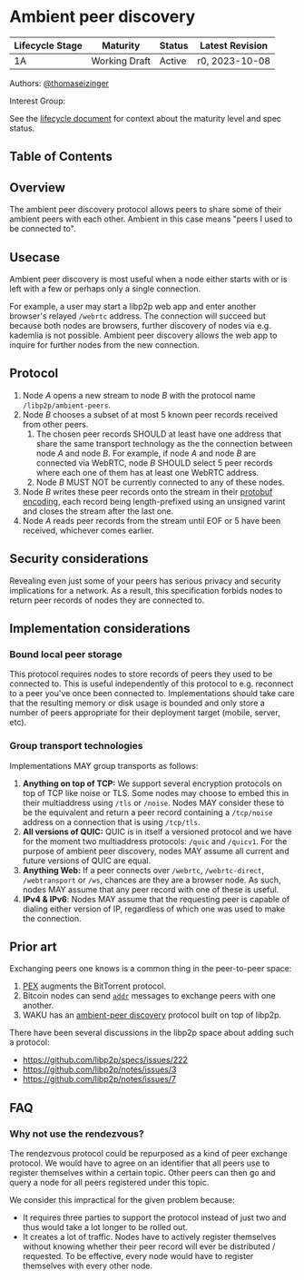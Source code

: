# Ambient peer discovery

| Lifecycle Stage | Maturity      | Status | Latest Revision |
|-----------------|---------------|--------|-----------------|
| 1A              | Working Draft | Active | r0, 2023-10-08  |

Authors: [@thomaseizinger]

Interest Group: 

[@thomaseizinger]: https://github.com/thomaseizinger

See the [lifecycle document][lifecycle-spec] for context about the maturity level and spec status.

[lifecycle-spec]: https://github.com/libp2p/specs/blob/master/00-framework-01-spec-lifecycle.md

## Table of Contents

<!-- TODO -->

## Overview

The ambient peer discovery protocol allows peers to share some of their ambient peers with each other.
Ambient in this case means "peers I used to be connected to".

## Usecase

Ambient peer discovery is most useful when a node either starts with or is left with a few or perhaps only a single connection.

For example, a user may start a libp2p web app and enter another browser's relayed `/webrtc` address.
The connection will succeed but because both nodes are browsers, further discovery of nodes via e.g. kademlia is not possible.
Ambient peer discovery allows the web app to inquire for further nodes from the new connection.

## Protocol

1. Node _A_ opens a new stream to node _B_ with the protocol name `/libp2p/ambient-peers`.
1. Node _B_ chooses a subset of at most 5 known peer records received from other peers.
   1. The chosen peer records SHOULD at least have one address that share the same transport technology as the the connection between node _A_ and node _B_.
      For example, if node _A_ and node _B_ are connected via WebRTC, node _B_ SHOULD select 5 peer records where each one of them has at least one WebRTC address.
   1. Node _B_ MUST NOT be currently connected to any of these nodes.
1. Node _B_ writes these peer records onto the stream in their [protobuf encoding](https://github.com/libp2p/specs/blob/master/RFC/0003-routing-records.md#address-record-format), each record being length-prefixed using an unsigned varint and closes the stream after the last one.
1. Node _A_ reads peer records from the stream until EOF or 5 have been received, whichever comes earlier.

## Security considerations

Revealing even just some of your peers has serious privacy and security implications for a network.
As a result, this specification forbids nodes to return peer records of nodes they are connected to.

<!-- @vyzo to add more text here -->

## Implementation considerations

### Bound local peer storage

This protocol requires nodes to store records of peers they used to be connected to.
This is useful independently of this protocol to e.g. reconnect to a peer you've once been connected to.
Implementations should take care that the resulting memory or disk usage is bounded and only store a number of peers appropriate for their deployment target (mobile, server, etc). 

### Group transport technologies

Implementations MAY group transports as follows:

1. **Anything on top of TCP:** We support several encryption protocols on top of TCP like noise or TLS.
   Some nodes may choose to embed this in their multiaddress using `/tls` or `/noise`.
   Nodes MAY consider these to be the equivalent and return a peer record containing a `/tcp/noise` address on a connection that is using `/tcp/tls`.
2. **All versions of QUIC:** QUIC is in itself a versioned protocol and we have for the moment two multiaddress protocols: `/quic` and `/quicv1`.
   For the purpose of ambient peer discovery, nodes MAY assume all current and future versions of QUIC are equal.
3. **Anything Web:** If a peer connects over `/webrtc`, `/webrtc-direct`, `/webtransport` or `/ws`, chances are they are a browser node.
   As such, nodes MAY assume that any peer record with one of these is useful.
4. **IPv4 & IPv6**: Nodes MAY assume that the requesting peer is capable of dialing either version of IP, regardless of which one was used to make the connection.

## Prior art

Exchanging peers one knows is a common thing in the peer-to-peer space:

1. [PEX](https://en.wikipedia.org/wiki/Peer_exchange) augments the BitTorrent protocol.
2. Bitcoin nodes can send [`addr`](https://en.bitcoin.it/wiki/Protocol_documentation#addr) messages to exchange peers with one another.
3. WAKU has an [ambient-peer discovery](https://github.com/vacp2p/rfc/blob/master/content/docs/rfcs/34/README.md) protocol built on top of libp2p.

There have been several discussions in the libp2p space about adding such a protocol:

- https://github.com/libp2p/specs/issues/222
- https://github.com/libp2p/notes/issues/3
- https://github.com/libp2p/notes/issues/7

## FAQ

### Why not use the rendezvous?

The rendezvous protocol could be repurposed as a kind of peer exchange protocol.
We would have to agree on an identifier that all peers use to register themselves within a certain topic.
Other peers can then go and query a node for all peers registered under this topic.

We consider this impractical for the given problem because:

- It requires three parties to support the protocol instead of just two and thus would take a lot longer to be rolled out.
- It creates a lot of traffic.
  Nodes have to actively register themselves without knowing whether their peer record will ever be distributed / requested.
  To be effective, every node would have to register themselves with every other node.
